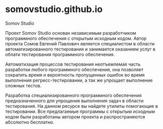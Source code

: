 # somovstudio.github.io
Somov Studio

Проект Somov Studio основан независимым разработчиком программного обеспечения с открытым исходным кодом. Автор проекта Сомов Евгений Павлович является специалистом в области автоматизированного тестирования и занимается оказанием услуг в облати тестирования программного обеспечения.

Автоматизация процессов тестирования неотъемлемая часть разработки любого программного обеспечения, она позволяет сократить время и вероятность пропущенных ошибок во время выполнения регресс-тестировании, а так же упрощает выполнение сложных тестов.

Разработка специализированного программного обеспечения предназначенного для упрощения выполнения задач в области тестирования. На данном ресурсе вы найдете утилиты помогающие в тестировании. Все предлагаемые программы с открытым исходным кодом были разработаны автором проекта и распространяются абсолютно бесплатно.

